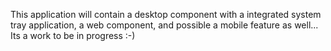 This application will contain a desktop component with a integrated system tray application, a web component, and possible a mobile feature as well... Its a work to be in progress :-)
